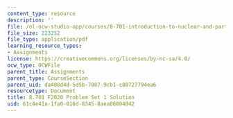 ```yaml
---
content_type: resource
description: ''
file: /ol-ocw-studio-app/courses/8-701-introduction-to-nuclear-and-particle-physics-fall-2020/61c4e41a1fa0016d83458aea06094042_MIT8_701F20_pset1_soln.pdf
file_size: 223252
file_type: application/pdf
learning_resource_types:
- Assignments
license: https://creativecommons.org/licenses/by-nc-sa/4.0/
ocw_type: OCWFile
parent_title: Assignments
parent_type: CourseSection
parent_uid: da408d4d-5d5b-7887-9cb1-c80727794ea6
resourcetype: Document
title: 8.701 F2020 Problem Set 1 Solution
uid: 61c4e41a-1fa0-016d-8345-8aea06094042
---
```

